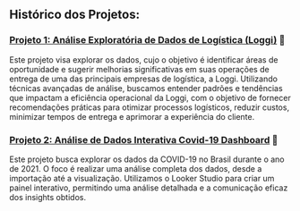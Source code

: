 ## Histórico dos Projetos: 

### **[Projeto 1: Análise Exploratória de Dados de Logística (Loggi)](https://github.com/laurencedata/EBAC/tree/main/Projetos/An%C3%A1lise%20Explorat%C3%B3ria%20de%20Dados%20-%20Loggi) 🚛** 
Este projeto visa explorar os dados, cujo o objetivo é identificar áreas de oportunidade e sugerir melhorias significativas em suas operações de entrega de uma das principais empresas de logística, a Loggi. Utilizando técnicas avançadas de análise, buscamos entender padrões e tendências que impactam a eficiência operacional da Loggi, com o objetivo de fornecer recomendações práticas para otimizar processos logísticos, reduzir custos, minimizar tempos de entrega e aprimorar a experiência do cliente.

### **[Projeto 2: Análise de Dados Interativa Covid-19 Dashboard](https://github.com/laurencedata/EBAC/tree/main/Projetos/Dashboard%20com%20Looker%20Studio) 🦠** 

Este projeto busca explorar os dados da COVID-19 no Brasil durante o ano de 2021. O foco é realizar uma análise completa dos dados, desde a importação até a visualização. Utilizamos o Looker Studio para criar um painel interativo, permitindo uma análise detalhada e a comunicação eficaz dos insights obtidos.
